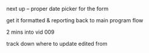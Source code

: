 next up – proper date picker for the form

get it formatted & reporting back to main program flow

2 mins into vid 009

track down where to update edited from
